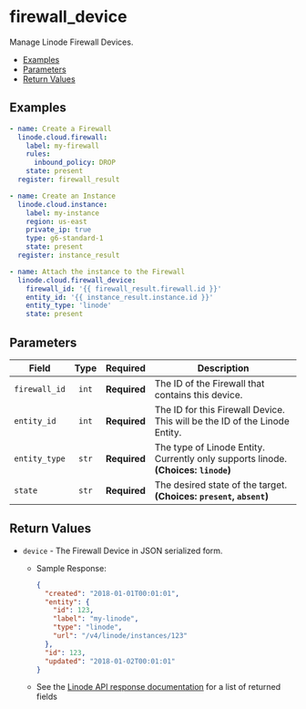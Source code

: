 # firewall_device

Manage Linode Firewall Devices.

- [Examples](#examples)
- [Parameters](#parameters)
- [Return Values](#return-values)

## Examples

```yaml
- name: Create a Firewall
  linode.cloud.firewall:
    label: my-firewall
    rules:
      inbound_policy: DROP
    state: present
  register: firewall_result

- name: Create an Instance
  linode.cloud.instance:
    label: my-instance
    region: us-east
    private_ip: true
    type: g6-standard-1
    state: present
  register: instance_result

- name: Attach the instance to the Firewall
  linode.cloud.firewall_device:
    firewall_id: '{{ firewall_result.firewall.id }}'
    entity_id: '{{ instance_result.instance.id }}'
    entity_type: 'linode'
    state: present
```


## Parameters

| Field     | Type | Required | Description                                                                  |
|-----------|------|----------|------------------------------------------------------------------------------|
| `firewall_id` | <center>`int`</center> | <center>**Required**</center> | The ID of the Firewall that contains this device.   |
| `entity_id` | <center>`int`</center> | <center>**Required**</center> | The ID for this Firewall Device. This will be the ID of the Linode Entity.   |
| `entity_type` | <center>`str`</center> | <center>**Required**</center> | The type of Linode Entity. Currently only supports linode.  **(Choices: `linode`)** |
| `state` | <center>`str`</center> | <center>**Required**</center> | The desired state of the target.  **(Choices: `present`, `absent`)** |

## Return Values

- `device` - The Firewall Device in JSON serialized form.

    - Sample Response:
        ```json
        {
          "created": "2018-01-01T00:01:01",
          "entity": {
            "id": 123,
            "label": "my-linode",
            "type": "linode",
            "url": "/v4/linode/instances/123"
          },
          "id": 123,
          "updated": "2018-01-02T00:01:01"
        }
        ```
    - See the [Linode API response documentation](https://www.linode.com/docs/api/networking/#firewall-device-view__responses) for a list of returned fields


